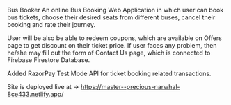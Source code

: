Bus Booker
An online Bus Booking Web Application in which user can book bus tickets, choose their desired seats from different buses, cancel their booking and rate their journey.

User will be also be able to redeem coupons, which are available on Offers page to get discount on their ticket price. If user faces any problem, then he/she may fill out the form of Contact Us page, which is connected to Firebase Firestore Database.

Added RazorPay Test Mode API for ticket booking related transactions.

Site is deployed live at -> https://master--precious-narwhal-8ce433.netlify.app/

